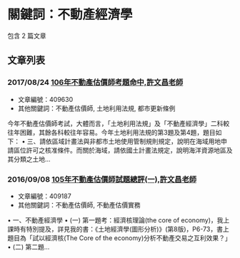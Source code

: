 # 關鍵詞：不動產經濟學

包含 2 篇文章

## 文章列表

### 2017/08/24 [106年不動產估價師考題命中,許文昌老師](../../articles/409630_106%E5%B9%B4%E4%B8%8D%E5%8B%95%E7%94%A2%E4%BC%B0%E5%83%B9%E5%B8%AB%E8%80%83%E9%A1%8C%E5%91%BD%E4%B8%AD%2C%E8%A8%B1%E6%96%87%E6%98%8C%E8%80%81%E5%B8%AB.md)
- 文章編號：409630
- 其他關鍵詞：不動產估價師, 土地利用法規, 都市更新條例

今年不動產估價師考試，大體而言，「土地利用法規」及「不動產經濟學」二科較往年困難，其餘各科較往年容易。今年土地利用法規的第3題及第4題，題目如下： • 三、請依區域計畫法與非都市土地使用管制規則規定，說明在海域用地申請區位許可之核准條件。而關於海域，請依國土計畫法規定，說明海洋資源地區及其分類之土地...

### 2016/09/08 [105年不動產估價師試題總評(一),許文昌老師](../../articles/409187_105%E5%B9%B4%E4%B8%8D%E5%8B%95%E7%94%A2%E4%BC%B0%E5%83%B9%E5%B8%AB%E8%A9%A6%E9%A1%8C%E7%B8%BD%E8%A9%95%28%E4%B8%80%29%2C%E8%A8%B1%E6%96%87%E6%98%8C%E8%80%81%E5%B8%AB.md)
- 文章編號：409187
- 其他關鍵詞：不動產估價師, 不動產估價實務

• 一、不動產經濟學 • (一) 第一題考：經濟核理論(the core of economy)，我上課時有特別提及，詳見我的書：《土地經濟學(圖形分析)》(第8版)，P6-73，書上題目為「試以經濟核(The Core of the economy)分析不動產交易之互利效果？」 • (二) 第二題...
